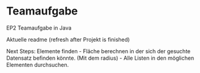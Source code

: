 # Teamaufgabe
EP2 Teamaufgabe in Java

Aktuelle readme (refresh after Projekt is finished)

Next Steps:
    Elemente finden
        - Fläche berechnen in der sich der gesuchte Datensatz beﬁnden könnte. (Mit dem radius)
        - Alle Listen in den möglichen Elementen durchsuchen.
